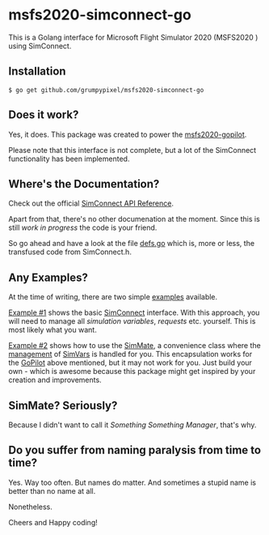 # msfs2020-simconnect-go

This is a Golang interface for Microsoft Flight Simulator 2020 (MSFS2020 ) using SimConnect.

## Installation

`$ go get github.com/grumpypixel/msfs2020-simconnect-go`

## Does it work?

Yes, it does. This package was created to power the [msfs2020-gopilot](https://github.com/grumpypixel/msfs2020-gopilot).

Please note that this interface is not complete, but a lot of the SimConnect functionality has been implemented.

## Where's the Documentation?

Check out the official [SimConnect API Reference](https://docs.flightsimulator.com/html/index.htm#t=Programming_Tools%2FSimConnect%2FSimConnect_API_Reference.htm).

Apart from that, there's no other documenation at the moment. Since this is still *work in progress* the code is your friend.

So go ahead and have a look at the file [defs.go](https://github.com/grumpypixel/msfs2020-simconnect-go/blob/main/simconnect/defs.go) which is, more or less, the transfused code from SimConnect.h.

## Any Examples?

At the time of writing, there are two simple [examples](https://github.com/grumpypixel/msfs2020-simconnect-go/tree/main/examples) available.

[Example #1](https://github.com/grumpypixel/msfs2020-simconnect-go/blob/main/examples/01_simconnect/main.go) shows the basic [SimConnect](https://github.com/grumpypixel/msfs2020-simconnect-go/blob/main/simconnect/simconnect.go) interface. With this approach, you will need to manage all *simulation variables*, *requests* etc. yourself. This is most likely what you want.

[Example #2](https://github.com/grumpypixel/msfs2020-simconnect-go/blob/main/examples/02_simmate/main.go) shows how to use the [SimMate](https://github.com/grumpypixel/msfs2020-simconnect-go/blob/main/simconnect/simmate.go), a convenience class where the [management](https://github.com/grumpypixel/msfs2020-simconnect-go/blob/main/simconnect/simvar_manager.go) of [SimVars](https://github.com/grumpypixel/msfs2020-simconnect-go/blob/main/simconnect/simvar.go) is handled for you. This encapsulation works for the [GoPilot](https://github.com/grumpypixel/msfs2020-gopilot) above mentioned, but it may not work for you. Just build your own - which is awesome because this package might get inspired by your creation and improvements.

## SimMate? Seriously?

Because I didn't want to call it *Something* *Something* *Manager*, that's why.

## Do you suffer from naming paralysis from time to time?

Yes. Way too often. But names do matter. And sometimes a stupid name is better than no name at all.

Nonetheless.

Cheers and Happy coding!



